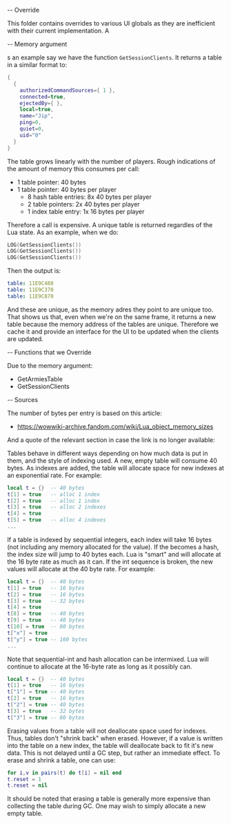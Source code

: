 
-- Override

This folder contains overrides to various UI globals as they are inefficient with their current implementation. A

-- Memory argument

s an example say we have the function `GetSessionClients`. It returns a table in a similar format to:

```lua
{
  {
    authorizedCommandSources={ 1 },
    connected=true,
    ejectedBy={ },
    local=true,
    name="Jip",
    ping=0,
    quiet=0,
    uid="0"
  }
}
```

The table grows linearly with the number of players. Rough indications of the amount of memory this consumes per call:
 - 1 table pointer:         40 bytes
 - 1 table pointer:         40 bytes per player
   - 8 hash table entries:      8x 40 bytes per player
   - 2 table pointers:          2x 40 bytes per player
   - 1 index table entry:       1x 16 bytes per player

Therefore a call is expensive. A unique table is returned regardles of the Lua state. As an example, when we do:

```lua
LOG(GetSessionClients())
LOG(GetSessionClients())
LOG(GetSessionClients())
```

Then the output is:

```yaml
table: 11E9C488
table: 11E9C370
table: 11E9C870
```

And these are unique, as the memory adres they point to are unique too. That shows us that, even when we're on the same frame, it returns a new table because the memory address of the tables are unique. Therefore we cache it and provide an interface for the UI to be updated when the clients are updated.

-- Functions that we Override

Due to the memory argument:
 - GetArmiesTable
 - GetSessionClients

-- Sources

The number of bytes per entry is based on this article:
 - https://wowwiki-archive.fandom.com/wiki/Lua_object_memory_sizes

And a quote of the relevant section in case the link is no longer available:

Tables behave in different ways depending on how much data is put in them, and the style of indexing used. A new, empty table will consume 40 bytes. As indexes are added, the table will allocate space for new indexes at an exponential rate. For example:

```lua
local t = {}  -- 40 bytes
t[1] = true   -- alloc 1 index
t[2] = true   -- alloc 1 index
t[3] = true   -- alloc 2 indexes
t[4] = true
t[5] = true   -- alloc 4 indexes
...
```

If a table is indexed by sequential integers, each index will take 16 bytes (not including any memory allocated for the value). If the becomes a hash, the index size will jump to 40 bytes each. Lua is "smart" and will allocate at the 16 byte rate as much as it can. If the int sequence is broken, the new values will allocate at the 40 byte rate. For example:

```lua
local t = {}  -- 40 bytes
t[1] = true   -- 16 bytes
t[2] = true   -- 16 bytes
t[3] = true   -- 32 bytes
t[4] = true
t[8] = true   -- 40 bytes
t[9] = true   -- 40 bytes
t[10] = true  -- 80 bytes
t["x"] = true
t["y"] = true -- 160 bytes
...
```

Note that sequential-int and hash allocation can be intermixed. Lua will continue to allocate at the 16-byte rate as long as it possibly can.

```lua
local t = {}  -- 40 bytes
t[1] = true   -- 16 bytes
t["1"] = true -- 40 bytes
t[2] = true   -- 16 bytes
t["2"] = true -- 40 bytes
t[3] = true   -- 32 bytes
t["3"] = true -- 80 bytes
```

Erasing values from a table will not deallocate space used for indexes. Thus, tables don't "shrink back" when erased. However, if a value is written into the table on a new index, the table will deallocate back to fit it's new data. This is not delayed until a GC step, but rather an immediate effect. To erase and shrink a table, one can use:

```lua
for i,v in pairs(t) do t[i] = nil end
t.reset = 1
t.reset = nil
```

It should be noted that erasing a table is generally more expensive than collecting the table during GC. One may wish to simply allocate a new empty table.